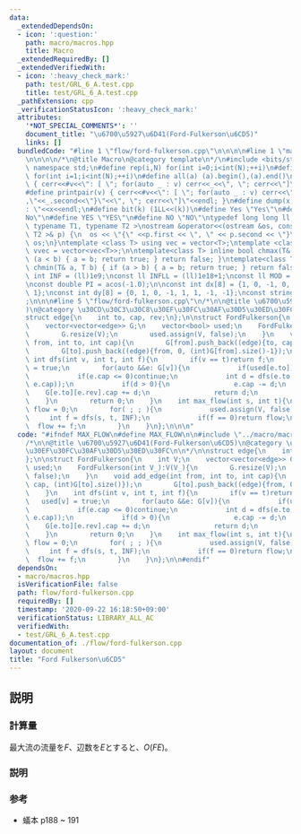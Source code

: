 ```yaml
---
data:
  _extendedDependsOn:
  - icon: ':question:'
    path: macro/macros.hpp
    title: Macro
  _extendedRequiredBy: []
  _extendedVerifiedWith:
  - icon: ':heavy_check_mark:'
    path: test/GRL_6_A.test.cpp
    title: test/GRL_6_A.test.cpp
  _pathExtension: cpp
  _verificationStatusIcon: ':heavy_check_mark:'
  attributes:
    '*NOT_SPECIAL_COMMENTS*': ''
    document_title: "\u6700\u5927\u6D41(Ford-Fulkerson\u6CD5)"
    links: []
  bundledCode: "#line 1 \"flow/ford-fulkerson.cpp\"\n\n\n\n#line 1 \"macro/macros.hpp\"\
    \n\n\n\n/*\n@title Macro\n@category template\n*/\n#include <bits/stdc++.h>\nusing\
    \ namespace std;\n#define rep(i,N) for(int i=0;i<int(N);++i)\n#define rep1(i,N)\
    \ for(int i=1;i<int(N);++i)\n#define all(a) (a).begin(),(a).end()\n#define print(v)\
    \ { cerr<<#v<<\": [ \"; for(auto _ : v) cerr<<_<<\", \"; cerr<<\"]\"<<endl; }\n\
    #define printpair(v) { cerr<<#v<<\": [ \"; for(auto _ : v) cerr<<\"{\"<<_.first<<\"\
    ,\"<<_.second<<\"}\"<<\", \"; cerr<<\"]\"<<endl; }\n#define dump(x) cerr<<#x<<\"\
    : \"<<x<<endl;\n#define bit(k) (1LL<<(k))\n#define Yes \"Yes\"\n#define No \"\
    No\"\n#define YES \"YES\"\n#define NO \"NO\"\ntypedef long long ll;\n\ntemplate<\
    \ typename T1, typename T2 >\nostream &operator<<(ostream &os, const pair< T1,\
    \ T2 >& p) {\n  os << \"{\" <<p.first << \", \" << p.second << \"}\";\n  return\
    \ os;\n}\ntemplate <class T> using vec = vector<T>;\ntemplate <class T> using\
    \ vvec = vector<vec<T>>;\n\ntemplate<class T> inline bool chmax(T& a, T b) { if\
    \ (a < b) { a = b; return true; } return false; }\ntemplate<class T> inline bool\
    \ chmin(T& a, T b) { if (a > b) { a = b; return true; } return false; }\n\nconst\
    \ int INF = (ll)1e9;\nconst ll INFLL = (ll)1e18+1;\nconst ll MOD = (ll)1e9+7;\n\
    \nconst double PI = acos(-1.0);\n\nconst int dx[8] = {1, 0, -1, 0, 1, -1, -1,\
    \ 1};\nconst int dy[8] = {0, 1, 0, -1, 1, 1, -1, -1};\nconst string dir = \"DRUL\"\
    ;\n\n\n#line 5 \"flow/ford-fulkerson.cpp\"\n/*\n\n@title \u6700\u5927\u6D41(Ford-Fulkerson\u6CD5\
    )\n@category \u30CD\u30C3\u30C8\u30EF\u30FC\u30AF\u30D5\u30ED\u30FC\n\n*/\n\n\
    struct edge{\n    int to, cap, rev;\n};\n\nstruct FordFulkerson{\n    int V;\n\
    \    vector<vector<edge>> G;\n    vector<bool> used;\n    FordFulkerson(int V_):V(V_){\n\
    \        G.resize(V);\n        used.assign(V, false);\n    }\n    void add_edge(int\
    \ from, int to, int cap){\n        G[from].push_back((edge){to, cap, (int)G[to].size()});\n\
    \        G[to].push_back((edge){from, 0, (int)G[from].size()-1});\n    }\n   \
    \ int dfs(int v, int t, int f){\n        if(v == t)return f;\n        used[v]\
    \ = true;\n        for(auto &&e: G[v]){\n            if(used[e.to])continue;\n\
    \            if(e.cap <= 0)continue;\n            int d = dfs(e.to, t, min(f,\
    \ e.cap));\n            if(d > 0){\n                e.cap -= d;\n            \
    \    G[e.to][e.rev].cap += d;\n                return d;\n            }\n    \
    \    }\n        return 0;\n    }\n    int max_flow(int s, int t){\n        int\
    \ flow = 0;\n        for( ; ; ){\n            used.assign(V, false);\n       \
    \     int f = dfs(s, t, INF);\n            if(f == 0)return flow;\n          \
    \  flow += f;\n        }\n    }\n};\n\n\n"
  code: "#ifndef MAX_FLOW\n#define MAX_FLOW\n\n#include \"../macro/macros.hpp\"\n\
    /*\n\n@title \u6700\u5927\u6D41(Ford-Fulkerson\u6CD5)\n@category \u30CD\u30C3\u30C8\
    \u30EF\u30FC\u30AF\u30D5\u30ED\u30FC\n\n*/\n\nstruct edge{\n    int to, cap, rev;\n\
    };\n\nstruct FordFulkerson{\n    int V;\n    vector<vector<edge>> G;\n    vector<bool>\
    \ used;\n    FordFulkerson(int V_):V(V_){\n        G.resize(V);\n        used.assign(V,\
    \ false);\n    }\n    void add_edge(int from, int to, int cap){\n        G[from].push_back((edge){to,\
    \ cap, (int)G[to].size()});\n        G[to].push_back((edge){from, 0, (int)G[from].size()-1});\n\
    \    }\n    int dfs(int v, int t, int f){\n        if(v == t)return f;\n     \
    \   used[v] = true;\n        for(auto &&e: G[v]){\n            if(used[e.to])continue;\n\
    \            if(e.cap <= 0)continue;\n            int d = dfs(e.to, t, min(f,\
    \ e.cap));\n            if(d > 0){\n                e.cap -= d;\n            \
    \    G[e.to][e.rev].cap += d;\n                return d;\n            }\n    \
    \    }\n        return 0;\n    }\n    int max_flow(int s, int t){\n        int\
    \ flow = 0;\n        for( ; ; ){\n            used.assign(V, false);\n       \
    \     int f = dfs(s, t, INF);\n            if(f == 0)return flow;\n          \
    \  flow += f;\n        }\n    }\n};\n\n#endif"
  dependsOn:
  - macro/macros.hpp
  isVerificationFile: false
  path: flow/ford-fulkerson.cpp
  requiredBy: []
  timestamp: '2020-09-22 16:18:50+09:00'
  verificationStatus: LIBRARY_ALL_AC
  verifiedWith:
  - test/GRL_6_A.test.cpp
documentation_of: ./flow/ford-fulkerson.cpp
layout: document
title: "Ford Fulkerson\u6CD5"
---
```


## 説明
### 計算量
最大流の流量を$F$、辺数を$E$とすると、$O(FE)$。

### 説明

### 参考
- 蟻本 p188 ~ 191